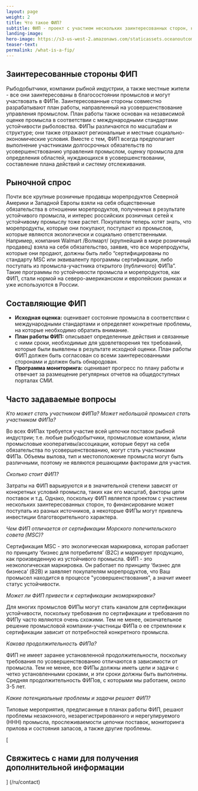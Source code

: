 ```yaml
---
layout: page 
weight: 2
title: Что такое ФИП?
subtitle: ФИП - проект с участием нескольких заинтересованных сторон, направленный на улучшение благосостояния рыбного промысла. ФИП использует рыночный спрос на морепродукты, полученные в результате устойчивого промысла, как один из рычагов деятельности ФИПа, что в свою очередь дает полномочия рыбодобытчикам и заинтересованным сторонам, которые поддерживают положительные изменения в промыслах.
landing-image: 
hero-image: https://s3-us-west-2.amazonaws.com/staticassets.oceanoutcomes.org/hero+photos/serviceshero.jpg
teaser-text:
permalink: /what-is-a-fip/
---
```

<h2>Заинтересованные стороны ФИП</h2>

Рыбодобытчики, компании рыбной индустрии, а также местные жители - все они заинтересованы в благосостоянии промыслов и могут участвовать в ФИПе. Заинтересованные стороны совместно разрабатывают план работы, направленный на усовершенствование управления промыслом. План работы также основан на независимой оценке промысла в соответствии с международными стандартами устойчивости рыболовства. ФИПы различаются по масштабам и структуре; они также отражают региональные и местные социально-экономические условия. Вместе с тем, ФИП всегда предполагает выполнение участниками долгосрочных обязательств по усовершенствованию управления промыслом, оценку промысла для определения областей, нуждающихся в усовершенствовании, составление плана действий и систему отслеживания.

<h2>Рыночной спрос</h2>

Почти все крупные розничные продавцы морепродуктов Северной Америки и Западной Европы взяли на себя общественные обязательства в отношении морепродуктов, полученных в результате устойчивого промысла, и интерес российских розничных сетей к устойчивому промыслу тоже растет. Покупатели теперь хотят знать, что морепродукты, которые они покупают, поступают из промыслов, которые являются экологически и социально ответственными. Например, компания Walmart /Волмарт/ (крупнейший в мире розничный продавец) взяла на себя обязательство, заявив, что все морепродукты, которые они продают, должны быть либо “сертифицированы по стандарту MSC или эквиваленту программы сертификации, либо поступать из промысла-участника открытого (публичного) ФИПа”. Такие программы по устойчивости промысла и морепродуктов, как ФИП, стали нормой на северо-американском и европейских рынках и уже используются в России.

<h2>Составляющие ФИП</h2>

* **Исходная оценка:** оценивает состояние промысла в соответствии с международными стандартами и определяет конкретные проблемы, на которые необходимо обратить внимание.
* **План работы ФИП:** описывает определенные действия и связанные с ними сроки, необходимые для удовлетворения тех требований, которые были выявлены в результате исходной оценки. План работы ФИП должен быть согласован со всеми заинтересованными сторонами и должен быть обнародован. 
* **Программа мониторинга:** оценивает прогресс по плану работы и отвечает за размещение регулярных отчетов на общедоступных порталах СМИ. 

<h2>Часто задаваемые вопросы</h2>

*Кто может стать участником ФИПа? Может небольшой промысел стать участником ФИПа?* 

Во всех ФИПах требуется участие всей цепочки поставок рыбной индустрии; т.е. любые рыбодобытчики, промысловые компании, и/или промысловые кооперативы/ассоциации, которые берут на себя обязательства по усовершенствованию, могут стать участниками ФИПа. Объемы вылова, тип и местоположение промысла могут быть различными, поэтому не являются решающими факторами для участия.

*Сколько стоит ФИП?* 

Затраты на ФИП варьируются и в значительной степени зависят от конкретных условий промысла, таких как его масштаб, факторы цепи поставок и т.д. Однако, поскольку ФИП является проектом с участием нескольких заинтересованных сторон, то финансирование может поступать из разных источников, а некоторые ФИПы могут привлечь инвестиции благотворительного характера.

*Чем ФИП отличается от сертификации Морского попечительского совета (MSC)?* 

Сертификация MSC - это экологическая маркировка, которая работает по принципу ‘бизнес для потребителя’ (В2С) и маркирует продукцию, как произведенную из устойчивого промысла. ФИП - это неэкологическая маркировка. Он работает по принципу ‘бизнес для бизнеса’ (B2В) и заявляет покупателям морепродуктов, что Ваш промысел находится в процессе "усовершенствования", а значит имеет статус устойчивости.

*Может ли ФИП привести к сертификации экомаркировки?* 

Для многих промыслов ФИПы могут стать каналом для сертификации устойчивости, поскольку требования по сертификации и требования по ФИПу часто являются очень схожими. Тем не менее, окончательное решение промысловой компании-участницы ФИПа о ee стремлении к сертификации зависит от потребностей конкретного промысла. 

*Какова продолжительность ФИПа?* 

ФИП не имеет заранее установленной продолжительности, поскольку требования по усовершенствованию отличаются в зависимости от промысла. Тем не менее, все ФИПы должны иметь цели и задачи с четко установленными сроками, и эти сроки должны быть выполнены. Средняя продолжительность ФИПов, с которыми мы работаем, около 3-5 лет.

*Какие потенциальные проблемы и задачи решает ФИП?* 

Типовые мероприятия, предписанные в планах работы ФИП, решают проблемы незаконного, незарегистрированного и нерегулируемого (ННН) промысла, прослеживаемости цепочки поставок, мониторинга прилова и состояния запасов, а также другие проблемы.

[<h2>Свяжитесь с нами для получения дополнительной информации</h2>] (/ru/contact)
